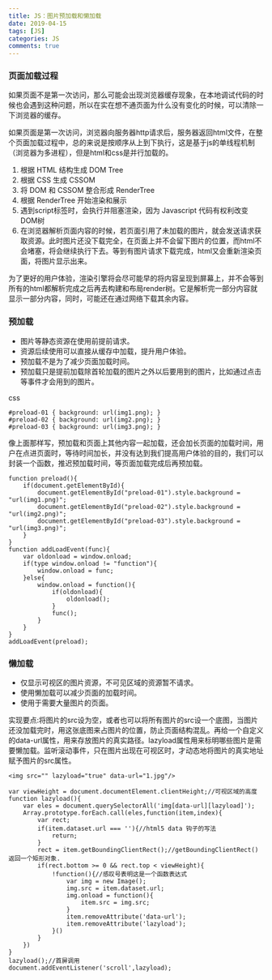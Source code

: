 ```yaml
---
title: JS：图片预加载和懒加载
date: 2019-04-15
tags: [JS]
categories: JS
comments: true
---
```


### 页面加载过程
如果页面不是第一次访问，那么可能会出现浏览器缓存现象，在本地调试代码的时候也会遇到这种问题，所以在实在想不通页面为什么没有变化的时候，可以清除一下浏览器的缓存。

如果页面是第一次访问，浏览器向服务器http请求后，服务器返回html文件，在整个页面加载过程中，总的来说是按顺序从上到下执行，这是基于js的单线程机制（浏览器为多进程），但是html和css是并行加载的。
1. 根据 HTML 结构生成 DOM Tree
2. 根据 CSS 生成 CSSOM
3. 将 DOM 和 CSSOM 整合形成 RenderTree
4. 根据 RenderTree 开始渲染和展示
5. 遇到script标签时，会执行并阻塞渲染，因为 Javascript 代码有权利改变DOM树
6. 在浏览器解析页面内容的时候，若页面引用了未加载的图片，就会发送请求获取资源。此时图片还没下载完全，在页面上并不会留下图片的位置，而html不会堵塞，将会继续执行下去。等到有图片请求下载完成，html又会重新渲染页面，将图片显示出来。

为了更好的用户体验，渲染引擎将会尽可能早的将内容呈现到屏幕上，并不会等到所有的html都解析完成之后再去构建和布局render树。它是解析完一部分内容就显示一部分内容，同时，可能还在通过网络下载其余内容。

### 预加载

- 图片等静态资源在使用前提前请求。
- 资源后续使用可以直接从缓存中加载，提升用户体验。
- 预加载不是为了减少页面加载时间。
- 预加载只是提前加载除首轮加载的图片之外以后要用到的图片，比如通过点击等事件才会用到的图片。

css

```
#preload-01 { background: url(img1.png); }
#preload-02 { background: url(img2.png); }
#preload-03 { background: url(img3.png); }
```

像上面那样写，预加载和页面上其他内容一起加载，还会加长页面的加载时间，用户在点进页面时，等待时间加长，并没有达到我们提高用户体验的目的，我们可以封装一个函数，推迟预加载时间，等页面加载完成后再预加载。
```
function preload(){ 
    if(document.getElementById){ 
        document.getElementById("preload-01").style.background = "url(img1.png)"; 
        document.getElementById("preload-02").style.background = "url(img2.png)"; 
        document.getElementById("preload-03").style.background = "url(img3.png)";
    } 
} 
function addLoadEvent(func){ 
    var oldonload = window.onload; 
    if(type window.onload != "function"){ 
        window.onload = func; 
    }else{ 
        window.onload = function(){ 
            if(oldonload){ 
                oldonload(); 
            } 
            func(); 
        } 
    } 
} 
addLoadEvent(preload);

```


### 懒加载

- 仅显示可视区的图片资源，不可见区域的资源暂不请求。
- 使用懒加载可以减少页面的加载时间。
- 使用于需要大量图片的页面。

实现要点:将图片的src设为空，或者也可以将所有图片的src设一个底图，当图片还没加载完时，用这张底图来占图片的位置，防止页面结构混乱。再给一个自定义的data-url属性，用来存放图片的真实路径。lazyload属性用来标明哪些图片是需要懒加载。监听滚动事件，只在图片出现在可视区时，才动态地将图片的真实地址赋予图片的src属性。

```
<img src="" lazyload="true" data-url="1.jpg"/>

var viewHeight = document.documentElement.clientHeight;//可视区域的高度
function lazyload(){
    var eles = document.querySelectorAll('img[data-url][lazyload]');
    Array.prototype.forEach.call(eles,function(item,index){
        var rect;
        if(item.dataset.url === ''){//html5 data 钩子的写法
            return;
        }
        rect = item.getBoundingClientRect();//getBoundingClientRect()返回一个矩形对象.
        if(rect.bottom >= 0 && rect.top < viewHeight){
            !function(){//感叹号表明这是一个函数表达式
                var img = new Image();
                img.src = item.dataset.url;
                img.onload = function(){
                    item.src = img.src;
                }
                item.removeAttribute('data-url');
                item.removeAttribute('lazyload');
            }()
        }
    })
}
lazyload();//首屏调用
document.addEventListener('scroll',lazyload);

```
